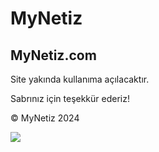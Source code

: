 MyNetiz
=======

MyNetiz.com
-----------

Site yakında kullanıma açılacaktır.

Sabrınız için teşekkür ederiz!

© MyNetiz 2024

![](https://mynetiz.com/wp-content/uploads/2024/03/mt-sample-background.jpg)